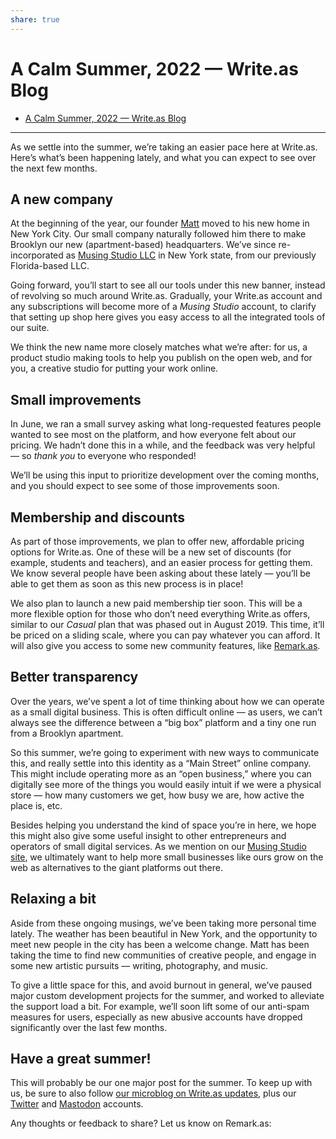 ```yaml
---
share: true
---
```

# A Calm Summer, 2022 — Write.as Blog

- [A Calm Summer, 2022 — Write.as Blog](https://write.as/blog/a-calm-summer-2022)

---
As we settle into the summer, we’re taking an easier pace here at Write.as. Here’s what’s been happening lately, and what you can expect to see over the next few months.

<!--more-->

## A new company

At the beginning of the year, our founder [Matt](https://write.as/matt/) moved to his new home in New York City. Our small company naturally followed him there to make Brooklyn our new (apartment-based) headquarters. We’ve since re-incorporated as [Musing Studio LLC](https://musing.studio/) in New York state, from our previously Florida-based LLC.

Going forward, you’ll start to see all our tools under this new banner, instead of revolving so much around Write.as. Gradually, your Write.as account and any subscriptions will become more of a _Musing Studio_ account, to clarify that setting up shop here gives you easy access to all the integrated tools of our suite.

We think the new name more closely matches what we’re after: for us, a product studio making tools to help you publish on the open web, and for you, a creative studio for putting your work online.

## Small improvements

In June, we ran a small survey asking what long-requested features people wanted to see most on the platform, and how everyone felt about our pricing. We hadn’t done this in a while, and the feedback was very helpful — so _thank you_ to everyone who responded!

We’ll be using this input to prioritize development over the coming months, and you should expect to see some of those improvements soon.

## Membership and discounts

As part of those improvements, we plan to offer new, affordable pricing options for Write.as. One of these will be a new set of discounts (for example, students and teachers), and an easier process for getting them. We know several people have been asking about these lately — you’ll be able to get them as soon as this new process is in place!

We also plan to launch a new paid membership tier soon. This will be a more flexible option for those who don’t need everything Write.as offers, similar to our _Casual_ plan that was phased out in August 2019. This time, it’ll be priced on a sliding scale, where you can pay whatever you can afford. It will also give you access to some new community features, like [Remark.as](https://remark.as).

## Better transparency

Over the years, we’ve spent a lot of time thinking about how we can operate as a small digital business. This is often difficult online — as users, we can’t always see the difference between a “big box” platform and a tiny one run from a Brooklyn apartment. 

So this summer, we’re going to experiment with new ways to communicate this, and really settle into this identity as a “Main Street” online company. This might include operating more as an “open business,” where you can digitally see more of the things you would easily intuit if we were a physical store — how many customers we get, how busy we are, how active the place is, etc.

Besides helping you understand the kind of space you’re in here, we hope this might also give some useful insight to other entrepreneurs and operators of small digital services. As we mention on our [Musing Studio site](https://musing.studio/about), we ultimately want to help more small businesses like ours grow on the web as alternatives to the giant platforms out there.

## Relaxing a bit

Aside from these ongoing musings, we’ve been taking more personal time lately. The weather has been beautiful in New York, and the opportunity to meet new people in the city has been a welcome change. Matt has been taking the time to find new communities of creative people, and engage in some new artistic pursuits — writing, photography, and music.

To give a little space for this, and avoid burnout in general, we’ve paused major custom development projects for the summer, and worked to alleviate the support load a bit. For example, we’ll soon lift some of our anti-spam measures for users, especially as new abusive accounts have dropped significantly over the last few months.

## Have a great summer!

This will probably be our one major post for the summer. To keep up with us, be sure to also follow [our microblog on Write.as updates](https://write.as/updates/), plus our [Twitter](https://twitter.com/writeas__) and [Mastodon](https://writing.exchange/@write_as) accounts.

Any thoughts or feedback to share? Let us know on Remark.as: <!--comment-->